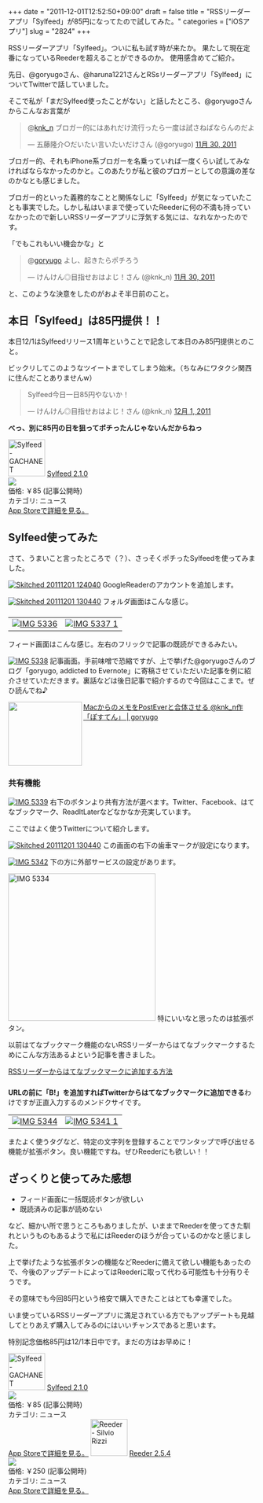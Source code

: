 +++
date = "2011-12-01T12:52:50+09:00"
draft = false
title = "RSSリーダーアプリ「Sylfeed」が85円になってたので試してみた。"
categories = ["iOSアプリ"]
slug = "2824"
+++

RSSリーダーアプリ「Sylfeed」。ついに私も試す時が来たか。
果たして現在定番になっているReederを超えることができるのか。
使用感含めてご紹介。<!--more-->

先日、@goryugoさん、@haruna1221さんとRSsリーダーアプリ「Sylfeed」についてTwitterで話していました。

そこで私が「まだSylfeed使ったことがない」と話したところ、@goryugoさんからこんなお言葉が

<blockquote class="twitter-tweet" data-in-reply-to="141915342678142976" lang="ja"><p>@<a href="https://twitter.com/knk_n">knk_n</a> ブロガー的にはあれだけ流行ったら一度は試さねばならんのだよ</p>&mdash; 五藤隆介○だいたい言いたいだけさん (@goryugo) <a href="https://twitter.com/goryugo/status/141915560102473728" data-datetime="2011-11-30T16:24:40+00:00">11月 30, 2011</a></blockquote>

ブロガー的、それもiPhone系ブロガーを名乗っていれば一度くらい試してみなければならなかったのかと。このあたりが私と彼のブロガーとしての意識の差なのかなとも感じました。

ブロガー的といった義務的なことと関係なしに「Sylfeed」が気になっていたことも事実でした。しかし私はいままで使っていたReederに何の不満も持っていなかったので新しいRSSリーダーアプリに浮気する気には、なれなかったのです。

「でもこれもいい機会かな」と

<blockquote class="twitter-tweet" data-in-reply-to="141917100993290240" lang="ja"><p>@<a href="https://twitter.com/goryugo">goryugo</a> よし、起きたらポチろう</p>&mdash; けんけん◎目指せおはよじ！さん (@knk_n) <a href="https://twitter.com/knk_n/status/141920096401637376" data-datetime="2011-11-30T16:42:42+00:00">11月 30, 2011</a></blockquote>

と、このような決意をしたのがおよそ半日前のこと。
<h2>本日「Sylfeed」は85円提供！！</h2>
本日12/1はSylfeedリリース1周年ということで記念して本日のみ85円提供とのこと。

ビックリしてこのようなツイートまでしてしまう始末。（ちなみにワタクシ関西に住んだことありませんw）

<blockquote class="twitter-tweet" lang="ja"><p>Sylfeed今日一日85円やないか！</p>&mdash; けんけん◎目指せおはよじ！さん (@knk_n) <a href="https://twitter.com/knk_n/status/142065978333859840" data-datetime="2011-12-01T02:22:23+00:00">12月 1, 2011</a></blockquote>

<strong>べっ、別に85円の日を狙ってポチったんじゃないんだからねっ</strong>

<a href="http://itunes.apple.com/jp/app/sylfeed/id403879490?mt=8&uo=4" target="new"><img class="appstorehelper_appicn" width="75" height="75" src="http://a1.mzstatic.com/us/r1000/092/Purple/c4/86/d2/mzl.jqagjksu.tif" alt="Sylfeed - GACHANET"></a>
<a href="http://itunes.apple.com/jp/app/sylfeed/id403879490?mt=8&uo=4" target="new">Sylfeed 2.1.0</a><br>
<a href="http://itunes.apple.com/jp/app/sylfeed/id403879490?mt=8&uo=4" target="itunes_store"><img class="appstorehelper_icn" src="http://ax.phobos.apple.com.edgesuite.net/ja_jp/images/web/linkmaker/badge_appstore-sm.gif" ></a><br>
価格: &#65509;85 (記事公開時)<br>
カテゴリ: ニュース<br>
<a href="http://itunes.apple.com/jp/app/sylfeed/id403879490?mt=8&uo=4" target="new">App Storeで詳細を見る。</a>

<h2>Sylfeed使ってみた</h2>
さて、うまいこと言ったところで（？）、さっそくポチったSylfeedを使ってみました。
<p></p>
<a href="https://knk-n.com/images/2011/12/skitched-20111201-124040.png" title="Skitched 20111201 124040"><img src="https://knk-n.com/images/2011/12/skitched-20111201-124040.png" alt="Skitched 20111201 124040" title="skitched-20111201-124040.png" /></a>
GoogleReaderのアカウントを追加します。
<p></p>
<a href="https://knk-n.com/images/2011/12/skitched-20111201-130440.png" title="Skitched 20111201 130440"><img src="https://knk-n.com/images/2011/12/skitched-20111201-130440.png" alt="Skitched 20111201 130440" title="skitched-20111201-130440.png" /></a>
フォルダ画面はこんな感じ。
<h3></h3>
<table>
<tr>
<td><a href="https://knk-n.com/images/2011/12/IMG_5336.png" title="IMG 5336"><img src="https://knk-n.com/images/2011/12/IMG_5336.png" alt="IMG 5336" title="IMG_5336.png" /></a>
</td>
<td>
<a href="https://knk-n.com/images/2011/12/IMG_5337-1.png" title="IMG 5337 1"><img src="https://knk-n.com/images/2011/12/IMG_5337-1.png" alt="IMG 5337 1" title="IMG_5337-1.png" /></a>
</td>
</tr>
</table>
フィード画面はこんな感じ。左右のフリックで記事の既読ができるみたい。
<p></p>
<a href="https://knk-n.com/images/2011/12/IMG_5338.png" title="IMG 5338"><img src="https://knk-n.com/images/2011/12/IMG_5338.png" alt="IMG 5338" title="IMG_5338.png" /></a>
記事画面。手前味噌で恐縮ですが、上で挙げた@goryugoさんのブログ「goryugo, addicted to Evernote」に寄稿させていただいた記事を例に紹介させていただきます。裏話などは後日記事で紹介するので今回はここまで。ぜひ読んでね♪
<p></p>
<table width="100%"><a href="http://goryugo.com/20111130/knk_n_evernote/" target="_blank"><img class="alignleft" align="left" border="0" src="http://capture.heartrails.com/150x130/shadow?http://goryugo.com/20111130/knk_n_evernote/" alt="" width="150" height="130" /></a><a href="http://goryugo.com/20111130/knk_n_evernote/" target="_blank">MacからのメモをPostEverと合体させる @knk_n作「ぽすてん」 | goryugo</a><a href="http://b.hatena.ne.jp/entry/http://goryugo.com/20111130/knk_n_evernote/" target="_blank"><img border="0" src="http://b.hatena.ne.jp/entry/image/http://goryugo.com/20111130/knk_n_evernote/" alt="" /></a></table>

<h3>共有機能</h3>
<a href="https://knk-n.com/images/2011/12/IMG_5339.png" title="IMG 5339"><img src="https://knk-n.com/images/2011/12/IMG_5339.png" alt="IMG 5339" title="IMG_5339.png" /></a>
右下のボタンより共有方法が選べます。Twitter、Facebook、はてなブックマーク、ReadItLaterなどなかなか充実しています。

ここではよく使うTwitterについて紹介します。

<a href="https://knk-n.com/images/2011/12/skitched-20111201-130440.png" title="Skitched 20111201 130440"><img src="https://knk-n.com/images/2011/12/skitched-20111201-130440.png" alt="Skitched 20111201 130440" title="skitched-20111201-130440.png" /></a>
この画面の右下の歯車マークが設定になります。

<a href="https://knk-n.com/images/2011/12/IMG_5342.png" title="IMG 5342"><img src="https://knk-n.com/images/2011/12/IMG_5342.png" alt="IMG 5342" title="IMG_5342.png" /></a>
下の方に外部サービスの設定があります。

<a href="https://knk-n.com/images/2011/12/IMG_5334.png" title="IMG 5334"><img src="https://knk-n.com/images/2011/12/IMG_5334.png" width="300" alt="IMG 5334" title="IMG_5334.png" /></a>
特にいいなと思ったのは拡張ボタン。

以前はてなブックマーク機能のないRSSリーダーからはてなブックマークするためにこんな方法あるよという記事を書きました。

<a href="https://knk-n.com/2011/04/27/rss%E3%83%AA%E3%83%BC%E3%83%80%E3%83%BC%E3%81%8B%E3%82%89%E3%81%AF%E3%81%A6%E3%81%AA%E3%83%96%E3%83%83%E3%82%AF%E3%83%9E%E3%83%BC%E3%82%AF%E3%81%AB%E8%BF%BD%E5%8A%A0%E3%81%99%E3%82%8B%E6%96%B9/" target="_blank">RSSリーダーからはてなブックマークに追加する方法</a><a href="http://b.hatena.ne.jp/entry/https://knk-n.com/2011/04/27/rss%E3%83%AA%E3%83%BC%E3%83%80%E3%83%BC%E3%81%8B%E3%82%89%E3%81%AF%E3%81%A6%E3%81%AA%E3%83%96%E3%83%83%E3%82%AF%E3%83%9E%E3%83%BC%E3%82%AF%E3%81%AB%E8%BF%BD%E5%8A%A0%E3%81%99%E3%82%8B%E6%96%B9/" target="_blank"><img src="http://b.hatena.ne.jp/entry/image/https://knk-n.com/2011/04/27/rss%E3%83%AA%E3%83%BC%E3%83%80%E3%83%BC%E3%81%8B%E3%82%89%E3%81%AF%E3%81%A6%E3%81%AA%E3%83%96%E3%83%83%E3%82%AF%E3%83%9E%E3%83%BC%E3%82%AF%E3%81%AB%E8%BF%BD%E5%8A%A0%E3%81%99%E3%82%8B%E6%96%B9/" alt="" /></a>
<h3></h3>
<strong>URLの前に「B!」を追加すればTwitterからはてなブックマークに追加できる</strong>わけですが正直入力するのメンドクサイです。


<table>
<tr>
<td>
<a href="https://knk-n.com/images/2011/12/IMG_5344.png" title="IMG 5344"><img src="https://knk-n.com/images/2011/12/IMG_5344.png" alt="IMG 5344" title="IMG_5344.png" /></a>
</td>
<td>
<a href="https://knk-n.com/images/2011/12/IMG_5341-1.png" title="IMG 5341 1"><img src="https://knk-n.com/images/2011/12/IMG_5341-1.png" alt="IMG 5341 1" title="IMG_5341-1.png" /></a>
</td>
</tr>
</table>
またよく使うタグなど、特定の文字列を登録することでワンタップで呼び出せる機能が拡張ボタン。良い機能ですね。ぜひReederにも欲しい！！

<h2>ざっくりと使ってみた感想</h2>
<ul>
<li>フィード画面に一括既読ボタンが欲しい</li>
<li>既読済みの記事が読めない</li>
</ul>
など、細かい所で思うところもありましたが、いままでReederを使ってきた馴れというものもあるようで私にはReederのほうが合っているのかなと感じました。

上で挙げたような拡張ボタンの機能などReederに備えて欲しい機能もあったので、今後のアップデートによってはReederに取って代わる可能性も十分有りそうです。

その意味でも今回85円という格安で購入できたことはとても幸運でした。

いま使っているRSSリーダーアプリに満足されている方でもアップデートも見越してとりあえず購入してみるのにはいいチャンスであると思います。

特別記念価格85円は12/1本日中です。まだの方はお早めに！

<a href="http://itunes.apple.com/jp/app/sylfeed/id403879490?mt=8&uo=4" target="new"><img class="appstorehelper_appicn" width="75" height="75" src="http://a1.mzstatic.com/us/r1000/092/Purple/c4/86/d2/mzl.jqagjksu.tif" alt="Sylfeed - GACHANET"></a>
<a href="http://itunes.apple.com/jp/app/sylfeed/id403879490?mt=8&uo=4" target="new">Sylfeed 2.1.0</a><br>
<a href="http://itunes.apple.com/jp/app/sylfeed/id403879490?mt=8&uo=4" target="itunes_store"><img class="appstorehelper_icn" src="http://ax.phobos.apple.com.edgesuite.net/ja_jp/images/web/linkmaker/badge_appstore-sm.gif" ></a><br>
価格: &#65509;85 (記事公開時)<br>
カテゴリ: ニュース<br>
<a href="http://itunes.apple.com/jp/app/sylfeed/id403879490?mt=8&uo=4" target="new">App Storeで詳細を見る。</a>
<a href="http://itunes.apple.com/jp/app/reeder/id325502379?mt=8&uo=4" target="new"><img class="appstorehelper_appicn" width="75" height="75" src="http://a1.mzstatic.com/us/r1000/071/Purple/ce/0f/10/mzl.ljyldzsg.tiff" alt="Reeder - Silvio Rizzi"></a>
<a href="http://itunes.apple.com/jp/app/reeder/id325502379?mt=8&uo=4" target="new">Reeder 2.5.4</a><br>
<a href="http://itunes.apple.com/jp/app/reeder/id325502379?mt=8&uo=4" target="itunes_store"><img class="appstorehelper_icn" src="http://ax.phobos.apple.com.edgesuite.net/ja_jp/images/web/linkmaker/badge_appstore-sm.gif" ></a><br>
価格: &#65509;250 (記事公開時)<br>
カテゴリ: ニュース<br>
<a href="http://itunes.apple.com/jp/app/reeder/id325502379?mt=8&uo=4" target="new">App Storeで詳細を見る。</a>
